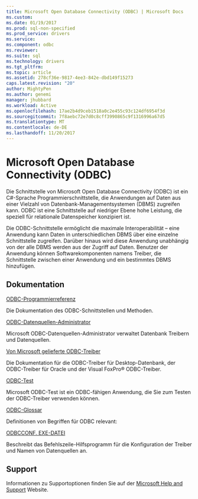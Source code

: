 ```yaml
---
title: Microsoft Open Database Connectivity (ODBC) | Microsoft Docs
ms.custom: 
ms.date: 01/19/2017
ms.prod: sql-non-specified
ms.prod_service: drivers
ms.service: 
ms.component: odbc
ms.reviewer: 
ms.suite: sql
ms.technology: drivers
ms.tgt_pltfrm: 
ms.topic: article
ms.assetid: 278cf36e-9817-4ee3-842e-dbd149f15273
caps.latest.revision: "20"
author: MightyPen
ms.author: genemi
manager: jhubbard
ms.workload: Active
ms.openlocfilehash: 17ae2b4d9ceb1518a0c2e455c93c124df6954f3d
ms.sourcegitcommit: 7f8aebc72e7d0c8cff3990865c9f1316996a67d5
ms.translationtype: MT
ms.contentlocale: de-DE
ms.lasthandoff: 11/20/2017
---
```

# <a name="microsoft-open-database-connectivity-odbc"></a>Microsoft Open Database Connectivity (ODBC)
Die Schnittstelle von Microsoft Open Database Connectivity (ODBC) ist ein C#-Sprache Programmierschnittstelle, die Anwendungen auf Daten aus einer Vielzahl von Datenbank-Managementsystemen (DBMS) zugreifen kann. ODBC ist eine Schnittstelle auf niedriger Ebene hohe Leistung, die speziell für relationale Datenspeicher konzipiert ist.  
  
 Die ODBC-Schnittstelle ermöglicht die maximale Interoperabilität – eine Anwendung kann Daten in unterschiedlichen DBMS über eine einzelne Schnittstelle zugreifen. Darüber hinaus wird diese Anwendung unabhängig von der alle DBMS werden aus der Zugriff auf Daten. Benutzer der Anwendung können Softwarekomponenten namens Treiber, die Schnittstelle zwischen einer Anwendung und ein bestimmtes DBMS hinzufügen.  
  
## <a name="documentation"></a>Dokumentation  
 [ODBC-Programmierreferenz](../odbc/reference/odbc-programmer-s-reference.md)  
  
 Die Dokumentation des ODBC-Schnittstellen und Methoden.  
  
 [ODBC-Datenquellen-Administrator](../odbc/admin/odbc-data-source-administrator.md)  
  
 Microsoft ODBC-Datenquellen-Administrator verwaltet Datenbank Treibern und Datenquellen.  
  
 [Von Microsoft gelieferte ODBC-Treiber](../odbc/microsoft/microsoft-supplied-odbc-drivers.md)  
  
 Die Dokumentation für die ODBC-Treiber für Desktop-Datenbank, der ODBC-Treiber für Oracle und der Visual FoxPro® ODBC-Treiber.  
  
 [ODBC-Test](../odbc/odbc-test.md)  
  
 Microsoft ODBC-Test ist ein ODBC-fähigen Anwendung, die Sie zum Testen der ODBC-Treiber verwenden können.  
  
 [ODBC-Glossar](../odbc/odbc-glossary.md)  
  
 Definitionen von Begriffen für ODBC relevant:  
  
 [ODBCCONF. EXE-DATEI](../odbc/odbcconf-exe.md)  
  
 Beschreibt das Befehlszeile-Hilfsprogramm für die Konfiguration der Treiber und Namen von Datenquellen an.  
  
## <a name="support"></a>Support  
 Informationen zu Supportoptionen finden Sie auf der [Microsoft Help and Support](http://go.microsoft.com/fwlink?linkid=5521) Website.
